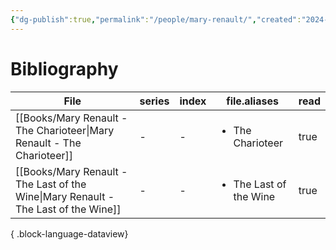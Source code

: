 ```yaml
---
{"dg-publish":true,"permalink":"/people/mary-renault/","created":"2024-11-23","updated":"2024-12-04"}
---
```



# Bibliography

| File                                                                                  | series | index | file.aliases                           | read |
| ------------------------------------------------------------------------------------- | ------ | ----- | -------------------------------------- | ---- |
| [[Books/Mary Renault - The Charioteer\|Mary Renault - The Charioteer]]             | \-     | \-    | <ul><li>The Charioteer</li></ul>       | true |
| [[Books/Mary Renault - The Last of the Wine\|Mary Renault - The Last of the Wine]] | \-     | \-    | <ul><li>The Last of the Wine</li></ul> | true |

{ .block-language-dataview}
